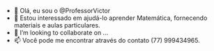  - 👋 Olá, eu sou o @ProfessorVictor
- 👀 Estou interessado em ajudá-lo aprender Matemática, fornecendo materiais e aulas particulares.
- 💞️ I’m looking to collaborate on ...
- 📫 Você pode me encontrar através do contato (77) 999434965.


